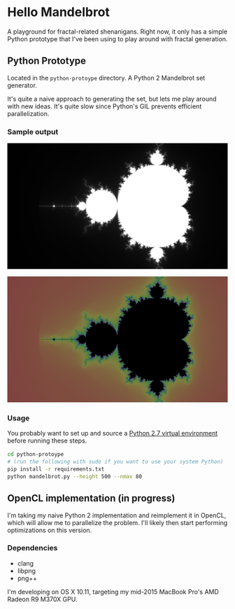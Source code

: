 # Hello Mandelbrot

A playground for fractal-related shenanigans. Right now, it only has a simple
Python prototype that I've been using to play around with fractal generation.

## Python Prototype

Located in the `python-protoype` directory. A Python 2 Mandelbrot set generator.

It's quite a naive approach to generating the set, but lets me play around with
new ideas. It's quite slow since Python's GIL prevents efficient
parallelization.

### Sample output

![grayscale mandelbrot](outputs/bw_small.png)

![color mandelbrot](outputs/color_small_2.png)

### Usage

You probably want to set up and source a [Python 2.7 virtual environment](http://docs.python-guide.org/en/latest/dev/virtualenvs/) before running these steps.  

``` bash
cd python-protoype
# (run the following with sudo if you want to use your system Python)
pip install -r requirements.txt  
python mandelbrot.py --height 500 --nmax 80
```

## OpenCL implementation (in progress)

I'm taking my naive Python 2 implementation and reimplement it in OpenCL,
which will allow me to parallelize the problem. I'll likely then start
performing optimizations on this version.

### Dependencies
- clang
- libpng
- png++

I'm developing on OS X 10.11, targeting my mid-2015 MacBook Pro's AMD Radeon R9
M370X GPU.
